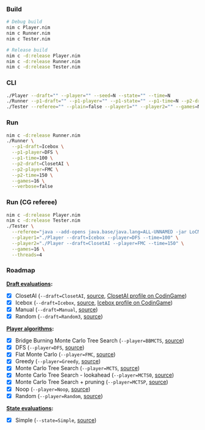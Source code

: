 ### Build

```sh
# Debug build
nim c Player.nim
nim c Runner.nim
nim c Tester.nim

# Release build
nim c -d:release Player.nim
nim c -d:release Runner.nim
nim c -d:release Tester.nim
```

### CLI

```sh
./Player --draft="" --player="" --seed=N --state="" --time=N
./Runner --p1-draft="" --p1-player="" --p1-state="" --p1-time=N --p2-draft="" --p2-player="" --p2-state="" --p2-time=N --games=N --verbose=false
./Tester --referee="" --plain=false --player1="" --player2="" --games=N --threads=N --replays=false
```

### Run

```sh
nim c -d:release Runner.nim
./Runner \
  --p1-draft=Icebox \
  --p1-player=DFS \
  --p1-time=100 \
  --p2-draft=ClosetAI \
  --p2-player=FMC \
  --p2-time=150 \
  --games=16 \
  --verbose=false
```

### Run (CG referee)

```sh
nim c -d:release Player.nim
nim c -d:release Tester.nim
./Tester \
  --referee="java --add-opens java.base/java.lang=ALL-UNNAMED -jar LoCM.jar" \
  --player1="./Player --draft=Icebox --player=DFS --time=100" \
  --player2="./Player --draft=ClosetAI --player=FMC --time=150" \
  --games=16 \
  --threads=4
```

### Roadmap

**[Draft evaluations](Research/DraftEvaluations):**

* [x] ClosetAI (`--draft=ClosetAI`, [source](Research/DraftEvaluations/ClosetAI.nim), [ClosetAI profile on CodinGame](https://www.codingame.com/forum/u/ClosetAI))
* [x] Icebox (`--draft=Icebox`, [source](Research/DraftEvaluations/Icebox.nim), [Icebox profile on CodinGame](https://www.codingame.com/forum/u/icebox))
* [x] Manual (`--draft=Manual`, [source](Research/DraftEvaluations/Manual.nim))
* [x] Random (`--draft=Random3`, [source](Research/DraftEvaluations/Random3.nim))

**[Player algorithms](Research/PlayerAlgorithms):**

* [x] Bridge Burning Monte Carlo Tree Search (`--player=BBMCTS`, [source](Research/PlayerAlgorithms/BBMCTS.nim))
* [x] DFS (`--player=DFS`, [source](Research/PlayerAlgorithms/DFS.nim))
* [x] Flat Monte Carlo (`--player=FMC`, [source](Research/PlayerAlgorithms/FMC.nim))
* [x] Greedy (`--player=Greedy`, [source](Research/PlayerAlgorithms/Greedy.nim))
* [x] Monte Carlo Tree Search (`--player=MCTS`, [source](Research/PlayerAlgorithms/MCTS.nim))
* [x] Monte Carlo Tree Search - lookahead (`--player=MCTS0`, [source](Research/PlayerAlgorithms/MCTS0.nim))
* [x] Monte Carlo Tree Search + pruning (`--player=MCTSP`, [source](Research/PlayerAlgorithms/MCTSP.nim))
* [x] Noop (`--player=Noop`, [source](Research/PlayerAlgorithms/Noop.nim))
* [x] Random (`--player=Random`, [source](Research/PlayerAlgorithms/Random.nim))

**[State evaluations](Research/StateEvaluations):**

* [x] Simple (`--state=Simple`, [source](Research/StateEvaluations/Simple.nim))
